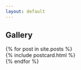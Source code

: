```yaml
---
layout: default
---
```


<div class="pt-3">
    <div class="row pt-3">
        <h2 class="d-flex justify-content-center">Gallery</h2>
    </div>
    <div class="row pt-3 d-flex mx-auto align-items-center">
        {% for post in site.posts %}
            <div class="col-sm-6 card-container">
                {% include postcard.html %}
            </div>
        {% endfor %}
    </div>
</div>